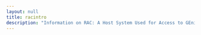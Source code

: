 ```yaml
---
layout: null
title: racintro
description: "Information on RAC: A Host System Used for Access to GEnie and AppleLink"
---
```

